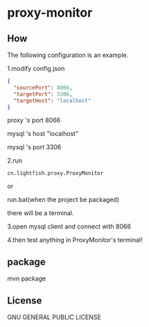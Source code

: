 # proxy-monitor



## How

The following configuration is an example.

1.modify config.json

```json
{
  "sourcePort": 8066,
  "targetPort": 3306,
  "targetHost": "localhost"
}
```

proxy 's port 8066

mysql 's host "localhost"

mysql 's port 3306

2.run

```
cn.lightfish.proxy.ProxyMonitor
```

or

run.bat(when the project be packaged)

there will be a terminal.

3.open mysql client and connect with 8066

4.then test anything in ProxyMonitor's terminal!





## package

mvn package



## License

GNU GENERAL PUBLIC LICENSE


